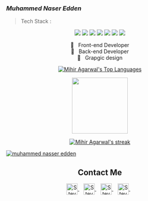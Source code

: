 ### ***Muhammed Naser Edden***

> Tech Stack :
<p align="center">
     <img src="https://img.shields.io/badge/-HTML-orange">
     <img src="https://img.shields.io/badge/-CSS-blue">
     <img src="https://img.shields.io/badge/-SASS-CD6799">
     <img src="https://img.shields.io/badge/-JavaScript-yellow" />
     <img src="https://img.shields.io/badge/-Bootstrap-blueviolet" />
     <img src="https://img.shields.io/badge/-Wordpress-lightgrey" />
     <img src="https://img.shields.io/badge/-PHP-blue" />
</p>
<p align="center">
     👑 &nbsp; Front-end Developer<br>
     👑 &nbsp; Back-end Developer<br>
     👑 &nbsp; Grapgic design<br>
</p>
<p align="center">
        <a href="https://github.com/mhamdNaser/github-readme-stats">
        <img alt="Mihir Agarwal's Top Languages" src="https://github-readme-stats.vercel.app/api/top-langs/?username=mhamdNaser&langs_count=8&count_private=true&layout=compact&theme=react&hide_border=true&bg_color=0D1117" /></a>
    </a>
</p>
<p align="center">
    <a href="https://github.com/mhamdNaser/github-readme-streak-stats">
        <img height="150em" src="https://github-readme-stats-eight-theta.vercel.app/api?username=mhamdNaser&show_icons=true&theme=algolia&include_all_commits=true&count_private=true"/>
    </a>
</p>
<p align="center">
    <a href="https://github.com/mhamdNaser/github-readme-streak-stats">
        <img title="🔥 Get streak stats for your profile at git.io/streak-stats" alt="Mihir Agarwal's streak" src="https://github-readme-streak-stats.herokuapp.com/?user=mhamdNaser&theme=black-ice&hide_border=true&stroke=0000&background=060A0CD0"/>
    </a>
</p>

<a href="https://github.com/mhamdNaser/github-readme-activity-graph">
     <img title="🔥 Get streak stats for your profile at git.io/streak-stats" alt="muhammed nasser edden" src="https://github-readme-activity-graph.cyclic.app/graph?username=mhamdNaser&bg_color=ffffff&color=e5e1e5&line=6699b2&point=000000&area=true&hide_border=true)"/>
     </a>

<div align="center">
     <h2><b>Contact Me</b></h2>
     <a href="https://www.facebook.com/N21.muhammed/" >
          <img align="center" alt="Steve Kane | Gmail" width="30em" src="https://cdn1.iconfinder.com/data/icons/social-media-2285/512/Colored_Facebook3_svg-512.png" />
     </a> &nbsp;&nbsp;
     <a href="https://www.linkedin.com/in/muhammed-naser-edden/" >
          <img align="center" alt="Steve Kane | Skype" width="30em" src="https://cdn2.iconfinder.com/data/icons/social-media-2285/512/1_Linkedin_unofficial_colored_svg-512.png" />
     </a> &nbsp;&nbsp;
     <a href="https://www.instagram.com/n21_muhammed/">
          <img align="center" alt="Steve Kane | Telegram" width="30em" src="https://cdn2.iconfinder.com/data/icons/social-media-2285/512/1_Instagram_colored_svg_1-512.png" />
     </a> &nbsp;&nbsp;
     <a href="https://twitter.com/MhamdNaserEdden" >
          <img align="center" alt="Steve Kane | Discord" width="30em" src="https://cdn2.iconfinder.com/data/icons/social-media-2285/512/1_Twitter3_colored_svg-512.png" />
     </a> &nbsp;&nbsp;
     
</div>

